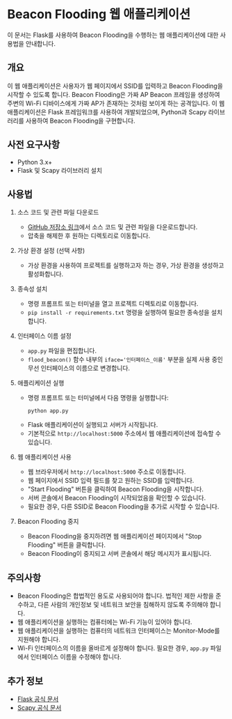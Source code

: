 # Beacon Flooding 웹 애플리케이션

이 문서는 Flask를 사용하여 Beacon Flooding을 수행하는 웹 애플리케이션에 대한 사용법을 안내합니다.

## 개요

이 웹 애플리케이션은 사용자가 웹 페이지에서 SSID를 입력하고 Beacon Flooding을 시작할 수 있도록 합니다. Beacon Flooding은 가짜 AP Beacon 프레임을 생성하여 주변의 Wi-Fi 디바이스에게 가짜 AP가 존재하는 것처럼 보이게 하는 공격입니다. 이 웹 애플리케이션은 Flask 프레임워크를 사용하여 개발되었으며, Python과 Scapy 라이브러리를 사용하여 Beacon Flooding을 구현합니다.

## 사전 요구사항

- Python 3.x+
- Flask 및 Scapy 라이브러리 설치
  
## 사용법

1. 소스 코드 및 관련 파일 다운로드

   - [GitHub 저장소 링크](https://github.com/Ye0ngjae/beacon-flooding)에서 소스 코드 및 관련 파일을 다운로드합니다.
   - 압축을 해제한 후 원하는 디렉토리로 이동합니다.

2. 가상 환경 설정 (선택 사항)

   - 가상 환경을 사용하여 프로젝트를 실행하고자 하는 경우, 가상 환경을 생성하고 활성화합니다.

3. 종속성 설치

   - 명령 프롬프트 또는 터미널을 열고 프로젝트 디렉토리로 이동합니다.
   - `pip install -r requirements.txt` 명령을 실행하여 필요한 종속성을 설치합니다.

4. 인터페이스 이름 설정

   - `app.py` 파일을 편집합니다.
   - `flood_beacon()` 함수 내부의 `iface='인터페이스_이름'` 부분을 실제 사용 중인 무선 인터페이스의 이름으로 변경합니다.

5. 애플리케이션 실행

   - 명령 프롬프트 또는 터미널에서 다음 명령을 실행합니다:
     ```
     python app.py
     ```
   - Flask 애플리케이션이 실행되고 서버가 시작됩니다.
   - 기본적으로 `http://localhost:5000` 주소에서 웹 애플리케이션에 접속할 수 있습니다.

6. 웹 애플리케이션 사용

   - 웹 브라우저에서 `http://localhost:5000` 주소로 이동합니다.
   - 웹 페이지에서 SSID 입력 필드를 찾고 원하는 SSID를 입력합니다.
   - "Start Flooding" 버튼을 클릭하여 Beacon Flooding을 시작합니다.
   - 서버 콘솔에서 Beacon Flooding이 시작되었음을 확인할 수 있습니다.
   - 필요한 경우, 다른 SSID로 Beacon Flooding을 추가로 시작할 수 있습니다.

7. Beacon Flooding 중지

   - Beacon Flooding을 중지하려면 웹 애플리케이션 페이지에서 "Stop Flooding" 버튼을 클릭합니다.
   - Beacon Flooding이 중지되고 서버 콘솔에서 해당 메시지가 표시됩니다.

## 주의사항

- Beacon Flooding은 합법적인 용도로 사용되어야 합니다. 법적인 제한 사항을 준수하고, 다른 사람의 개인정보 및 네트워크 보안을 침해하지 않도록 주의해야 합니다.
- 웹 애플리케이션을 실행하는 컴퓨터에는 Wi-Fi 기능이 있어야 합니다.
- 웹 애플리케이션을 실행하는 컴퓨터의 네트워크 인터페이스는 Monitor-Mode를 지원해야 합니다.
- Wi-Fi 인터페이스의 이름을 올바르게 설정해야 합니다. 필요한 경우, `app.py` 파일에서 인터페이스 이름을 수정해야 합니다.

## 추가 정보

- [Flask 공식 문서](https://flask.palletsprojects.com/)
- [Scapy 공식 문서](https://scapy.net/)
